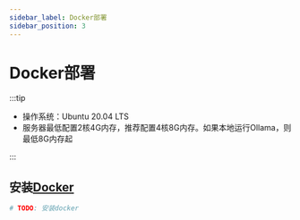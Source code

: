 ```yaml
---
sidebar_label: Docker部署
sidebar_position: 3
---
```


# Docker部署

:::tip

- 操作系统：Ubuntu 20.04 LTS
- 服务器最低配置2核4G内存，推荐配置4核8G内存。如果本地运行Ollama，则最低8G内存起

:::

## 安装[Docker](./depend/docker)

```bash
# TODO: 安装docker

```
